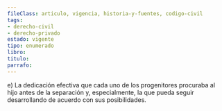 ```yaml
---
fileClass: articulo, vigencia, historia-y-fuentes, codigo-civil
tags:
- derecho-civil
- derecho-privado
estado: vigente
tipo: enumerado
libro:
titulo:
parrafo:
---
```

e) La dedicación efectiva que cada uno de los progenitores procuraba al hijo antes de la separación y, especialmente, la que pueda seguir desarrollando de acuerdo con sus posibilidades.